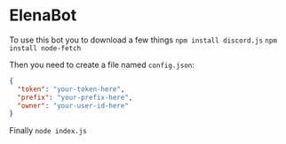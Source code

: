 # ElenaBot

To use this bot you to download a few things 
`npm install discord.js`
`npm install node-fetch`

Then you need to create a file named `config.json`:
```json
{
  "token": "your-token-here",
  "prefix": "your-prefix-here",
  "owner": "your-user-id-here"
}
```

Finally `node index.js`
